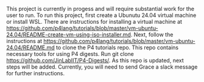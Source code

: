 This project is currently in progess and will require substantial work for the user to run.
To run this project, first create a Ubunutu 24.04 virtual machine or install WSL. There are instructions for installing a virtual machine at https://github.com/p4lang/tutorials/blob/master/vm-ubuntu-24.04/README-create-vm-using-iso-installer.md.
Next, follow the instructions at https://github.com/p4lang/tutorials/blob/master/vm-ubuntu-24.04/README.md to clone the P4 tutorials repo. This repo contains necessary tools for using P4 digests.
Run git clone https://github.com/JinLabIIT/P4-Digests/.
As this repo is updated, next steps will be added. Currently, you will need to send Grace a slack message for further instructions.
